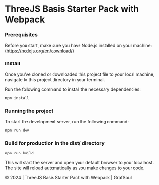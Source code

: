 # ThreeJS Basis Starter Pack with Webpack

### Prerequisites
Before you start, make sure you have Node.js installed on your machine: (https://nodejs.org/en/download/)

### Install
Once you've cloned or downloaded this project file to your local machine, navigate to this project directory in your terminal.

Run the following command to install the necessary dependencies:

``` bash
npm install
```
### Running the project
To start the development server, run the following command:

``` bash
npm run dev
```
###  Build for production in the dist/ directory
``` bash
npm run build
```

This will start the server and open your default browser to your localhost. The site will reload automatically as you make changes to your code.

© 2024 | ThreeJS Basis Starter Pack with Webpack | GrafSoul
